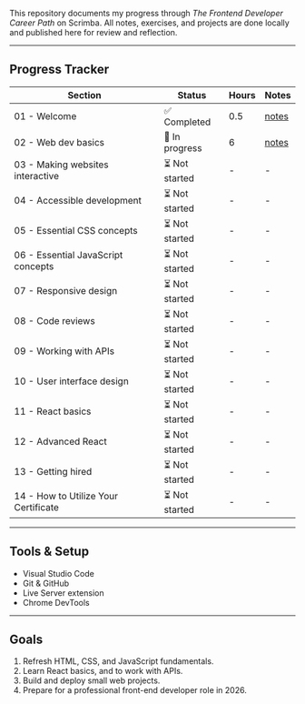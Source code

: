 This repository documents my progress through _The Frontend Developer Career Path_ on Scrimba.
All notes, exercises, and projects are done locally and published here for review and reflection.

---

## Progress Tracker

| Section                              | Status         | Hours | Notes                                 |
| ------------------------------------ | -------------- | ----- | ------------------------------------- |
| 01 - Welcome                         | ✅ Completed   | 0.5   | [notes](./01-welcome/notes.md)        |
| 02 - Web dev basics                  | 🔄 In progress | 6     | [notes](./02-web-dev-basics/notes.md) |
| 03 - Making websites interactive     | ⏳ Not started | -     | -                                     |
| 04 - Accessible development          | ⏳ Not started | -     | -                                     |
| 05 - Essential CSS concepts          | ⏳ Not started | -     | -                                     |
| 06 - Essential JavaScript concepts   | ⏳ Not started | -     | -                                     |
| 07 - Responsive design               | ⏳ Not started | -     | -                                     |
| 08 - Code reviews                    | ⏳ Not started | -     | -                                     |
| 09 - Working with APIs               | ⏳ Not started | -     | -                                     |
| 10 - User interface design           | ⏳ Not started | -     | -                                     |
| 11 - React basics                    | ⏳ Not started | -     | -                                     |
| 12 - Advanced React                  | ⏳ Not started | -     | -                                     |
| 13 - Getting hired                   | ⏳ Not started | -     | -                                     |
| 14 - How to Utilize Your Certificate | ⏳ Not started | -     | -                                     |

---

## Tools & Setup

- Visual Studio Code
- Git & GitHub
- Live Server extension
- Chrome DevTools

---

## Goals

1. Refresh HTML, CSS, and JavaScript fundamentals.
2. Learn React basics, and to work with APIs.
3. Build and deploy small web projects.
4. Prepare for a professional front-end developer role in 2026.
